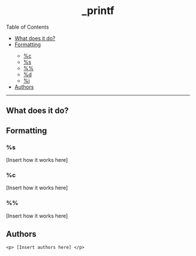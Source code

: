 <h1><div align="center">_printf</div></h1>

<!-- Put a table of contents here-->
<!-- include links to sections
-What _printf does. (mention that it's built to be able to add more functions simply by using a struct. Simply add more elements ot the struct, pointing to functions you create. Mention that one would also have to change a hardcoded value for iterating through the struct, which could probably be changed so that it isnt necessary to do.
-What conversions it currently allows (%c, %s, %%, %d, %i)
    +include extra hyperlinks to each individual section for conversions. If possible make the list only visible fi you click it? Idk how complicated that is.
-Authors
-->

<div id="toc_container">
<p class="toc_title">Table of Contents</p>
<ul class="toc_list">
 <li><a href="#Content1">What does it do?</a></li>
<li><a href="#Content2">Formatting</a></li>
<ul>
    <li><a href="#Format1">%c</a></li>
    <li><a href="#Format2">%s</a></li>
	<li><a href="#Format3">%%</a></li>
	<li><a href="#Format4">%d</a></li>
	<li><a href="#Format5">%i</a></li>
</ul>
<li><a href="#Content3">Authors</a></li>
</div>
	
<hr/>
	
<h2><a id="Content1"> What does it do?</h2>

<h2><a id="Content2"> Formatting</h2>
	<h3><a id="Format1">%s</h3>
		<p> [Insert how it works here] </p>
	<h3><a id="Format2">%c</h3>
		<p> [Insert how it works here] </p>
	<h3><a id="Format3">%%</h3>
		<p> [Insert how it works here] </p>
<h2><a id="Content3"> Authors</h2>
	
	<p> [Insert authors here] </p>
